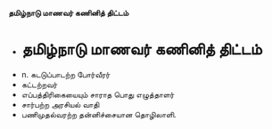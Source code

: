 **தமிழ்நாடு மாணவர் கணினித் திட்டம்**
- # தமிழ்நாடு மாணவர் கணினித் திட்டம்
- n. கடடுப்பாடற்ற போர்வீரர்
- கட்டற்றவர்
- எப்பத்திரிகையையும் சாராத பொது எழுத்தாளர்
- சார்பற்ற அரசியல் வாதி
- பணிமுதல்வரற்ற தன்னிச்சையான தொழிலாளி.

